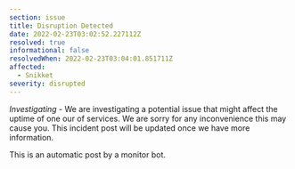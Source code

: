 ```yaml
---
section: issue
title: Disruption Detected
date: 2022-02-23T03:02:52.227112Z
resolved: true
informational: false
resolvedWhen: 2022-02-23T03:04:01.851711Z
affected:
  - Snikket
severity: disrupted
---
```

*Investigating* - We are investigating a potential issue that might affect the uptime of one our of services. We are sorry for any inconvenience this may cause you. This incident post will be updated once we have more information.

This is an automatic post by a monitor bot.
        